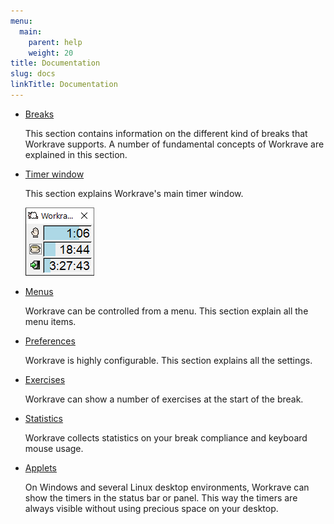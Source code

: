 ```yaml
---
menu:
  main:
    parent: help
    weight: 20
title: Documentation
slug: docs
linkTitle: Documentation
---
```


- [Breaks](breaks)

  This section contains information on the different kind of breaks that Workrave supports.
  A number of fundamental concepts of Workrave are explained in this section.

- [Timer window](windows/main)

  This section explains Workrave's main timer window.

  ![Main window](/images/screenshots/main.png "The main window")

- [Menus](menus)

  Workrave can be controlled from a menu. This section explain all the menu items.

- [Preferences](settings)

  Workrave is highly configurable. This section explains all the settings.

- [Exercises](windows/exercises)

  Workrave can show a number of exercises at the start of the break.

- [Statistics](windows/statistics)

  Workrave collects statistics on your break compliance and keyboard mouse usage.

- [Applets](applets)

  On Windows and several Linux desktop environments, Workrave can show the
  timers in the status bar or panel. This way the timers are
  always visible without using precious space on your desktop.
